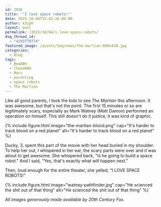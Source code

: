 ```yaml
---
id: 2936
title: '"I love space robots!"'
date: 2015-10-04T15:42:26-04:00
author: k3jph
layout: post
permalink: /2015/10/04/i-love-space-robots/
dsq_thread_id:
  - "4193779774"
featured_image: /assets/img/news/the-martian-600x450.jpg
categories:
  - Blog
tags:
  - BeaABH
  - ChaseKBH
  - Mars
  - parenting
  - space robots
  - The Martian
---
```

Like all good parents, I took the kids to see _The Martian_ this afternoon.  It was awesome, but that's not the point.  The first 15 minutes or so are legitimately scary, especially as Mark Watney (Matt Damon) performed an operation on himself.  This still doesn't do it justice, it was kind of graphic.

{% include figure.html image="the-martian-blood.png" cap="It's harder to track blood on a red planet" alt="It's harder to track blood on a red planet" %}

Ducky, 3, spent this part of the movie with her head buried in my shoulder.  To help her out, I whispered in her ear, the scary parts were over and it was about to get awesome.  She whispered back, "Is he going to build a space robot."  And I said, "Yes, that's exactly what will happen next."

Then, loud enough for the entire theater, she yelled, "I LOVE SPACE ROBOTS!"

{% include figure.html image="watney-pathfinder.jpg" cap="He scienced the shit out of that thing" alt="He scienced the shit out of that thing" %}

_All images generously made available by 20th Century Fox._
